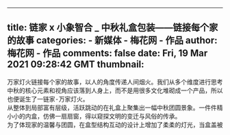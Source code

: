 
---
title: 链家 x 小象智合 _ 中秋礼盒包装——链接每个家的故事
categories: 
    - 新媒体
    - 梅花网 - 作品
author: 梅花网 - 作品
comments: false
date: Fri, 19 Mar 2021 09:28:42 GMT
thumbnail: 
---

<div>   
<pre>万家灯火链接每个家的故事，以人的角度传递人间烟火。我们从多个维度进行思考与尝试，贴合主题理念与品牌文化，规避传统厚重的礼盒形式，进行差异化的设计。
中秋的核心元素和视角应该落到人身上，而不是用很多文化堆砌成一个产品，所以今年链家中秋礼盒，将以人的视角去观看中秋。
也便诞生了一链家-万家灯火。
从整体到局部富有层级，活跃跳动的在礼盒上聚集出一幅中秋团圆景象。一件件精致礼盒，成为链接家的使者。
小小的内盒，仿佛一扇扇窗，得以窥探文明的变迁与风俗的传承。
为了体现家的温馨与团圆，在盒型结构互动的设计上增加了柔柔的灯光，当盒盖被打开后，感应灯光设置就可以照亮每一个“家庭”，让家更温馨。</pre>  
</div>
            